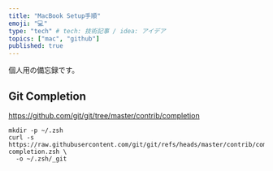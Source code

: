 ```yaml
---
title: "MacBook Setup手順"
emoji: "💻"
type: "tech" # tech: 技術記事 / idea: アイデア
topics: ["mac", "github"]
published: true
---
```


個人用の備忘録です。

## Git Completion

https://github.com/git/git/tree/master/contrib/completion

```shell
mkdir -p ~/.zsh
curl -s https://raw.githubusercontent.com/git/git/refs/heads/master/contrib/completion/git-completion.zsh \
  -o ~/.zsh/_git
```

